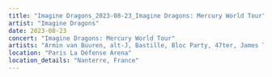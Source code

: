 ```yaml
---
title: "Imagine Dragons_2023-08-23_Imagine Dragons: Mercury World Tour"
artist: "Imagine Dragons"
date: 2023-08-23
concert: "Imagine Dragons: Mercury World Tour"
artists: "Armin van Buuren, alt-J, Bastille, Bloc Party, 47ter, James Taylor, Blonde Redhead, Gilli, 070 Shake, Benjamin Hav & Familien, Alligatoah, 01099, Álvaro Soler, AJR, 999999999, Celeste Buckingham & King Shaolin, andreas odbjerg, Imagine Dragons"
location: "Paris La Défense Arena"
location_details: "Nanterre, France"
---
```

